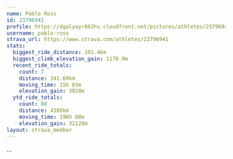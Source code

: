 ```yaml
---
name: Pablo Ross
id: 23796941
profile: https://dgalywyr863hv.cloudfront.net/pictures/athletes/23796941/14615399/1/large.jpg
username: pablo-ross
strava_url: https://www.strava.com/athletes/23796941
stats:
  biggest_ride_distance: 201.4km
  biggest_climb_elevation_gain: 1170.9m
  recent_ride_totals:
    count: 7
    distance: 341.69km
    moving_time: 15h 03m
    elevation_gain: 3028m
  ytd_ride_totals:
    count: 88
    distance: 4180km
    moving_time: 196h 08m
    elevation_gain: 32128m
layout: strava_member
--- 
```

...
